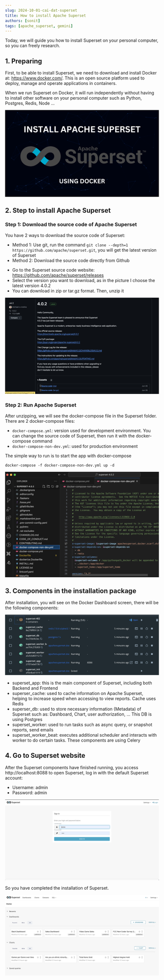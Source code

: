 ```yaml
---
slug: 2024-10-01-cai-dat-superset
title: How to install Apache Superset
authors: [sonit]
tags: [apache_superset, gemini]
---
```


Today, we will guide you how to install Superset on your personal computer, so you can freely research.

<!-- truncate -->

## 1. Preparing

First, to be able to install Superset, we need to download and install Docker at: https://www.docker.com/. This is an open source platform used to deploy, manage and operate applications in containers.

When we run Superset on Docker, it will run independently without having to install other software on your personal computer such as Python, Postgres, Redis, Node ...

![Install Apache Superset on Docker](./img/Install-Apache-Superset.png)

## 2. Step to install Apache Superset

### Step 1: Download the source code of Apache Superset

You have 2 ways to download the source code of Superset:
- Method 1: Use git, run the command `git clone --depth=1 https://github.com/apache/superset.git`, you will get the latest version of Superset
- Method 2: Download the source code directly from Github
* Go to the Superset source code website: https://github.com/apache/superset/releases
* Select the version you want to download, as in the picture I choose the latest version 4.0.2
* You can download in zip or tar.gz format. Then, unzip it

![Download Apache Superset](./img/superset-version.png)

### Step 2: Run Apache Superset

After unzipping, we will see the docker-compose file in the Superset folder. There are 2 docker-compose files:
- `docker-compose.yml`: version used for development environment. You can change the source code of Superset, then run it with the docker-compose command
- `docker-compose-non-dev.yml`: used for production environment

The simple way to run is to start the app with docker-compose

```shell
docker-compose -f docker-compose-non-dev.yml up -d
```

![Download Apache Superset 4.0.2](./img/superset_4.0.2.png)

## 3. Components in the installation package

After installation, you will see on the Docker Dashboard screen, there will be the following components:

![Components in Apache Superset](./img/thanh_phan_superset.png)

- superset_app: this is the main component of Superset, including both Backend and Frontend
- superser_cache: used to cache information on Apache Superset, helping to increase speed when accessing to view reports. Cache uses Redis
- superser_db: used to store necessary information (Metadata) of Superset such as: Dashboard, Chart, user authorization, ... This DB is using Postgres
- superset_worker: used to run tasks such as async query, or snapshot reports, send emails
- superset_worker_beat: executes additional scheduler and interacts with worker to do certain tasks. These components are using Celery

## 4. Go to Superset website

After the Superset components have finished running, you access http://localhost:8088 to open Superset, log in with the default Superset account:
- Username: admin
- Password: admin

![Login Superset](./img/superset_login.png)

So you have completed the installation of Superset.

![Access to Apache Superset](./img/superset_first_page.png)